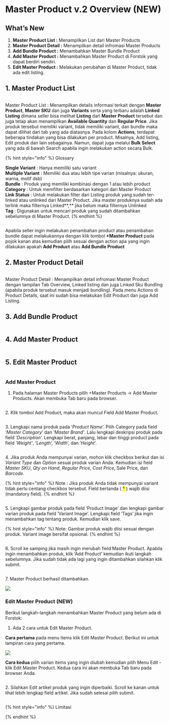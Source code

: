 # Master Product v.2 Overview (NEW)

## What’s New

1. **Master Product List :** Menampilkan List dari Master Products
2. **Master Product Detail :** Menampilkan detail infromasi Master Products
3. **Add Bundle Product :** Menambahkan Master Bundle Product
4. **Add Master Product :** Menambahkan Master Product di Forstok yang dapat berdiri sendiri.
5. **Edit Master Product :** Melakukan perubahan di Master Product, tidak ada edit listing.

## 1. Master Product List

<figure><img src="../../.gitbook/assets/1.png" alt=""><figcaption></figcaption></figure>

Master Product List : Menampilkan details informasi terkait dengan **Master Product**, **Master SKU** dan juga **Variants** serta yang terbaru adalah **Linked Listing** dimana seller bisa melihat **Listing** dari **Master Product** tersebut dan juga tetap akan menampilkan **Available Quantity** dan **Regular Price**. Jika produk tersebut memiliki variant, tidak memiliki variant, dan bundle maka dapat dilihat dari tab yang ada diatasnya. Pada kolom **Actions**, terdapat beberapa tindakan yang bisa dilakukan per product. Misalnya, Add listing, Edit produk dan lain sebagainya. Namun, dapat juga melalui **Bulk Select** yang ada di bawah Search apabila ingin melakukan action secara Bulk.

{% hint style="info" %}
Glossary

**Single Variant** : Hanya memiliki satu variant\
**Multiple Variant** : Memiliki dua atau lebih tipe varian (misalnya: ukuran, warna, motif dsb)\
**Bundle** : Produk yang memiliki kombinasi dengan 1 atau lebih product\
**Category** : Untuk memfilter berdasarkan kategori dari Master Product\
**Link Status** : Untuk melakukan filter dari Listing produk yang sudah ter-linked atau unlinked dari Master Product. Jika master produknya sudah ada terlink maka filternya Linked**,** jika belum maka filternya Unlinked\
**Tag** : Digunakan untuk mencari produk yang sudah ditambahkan sebelumnya di Master Product.
{% endhint %}

<figure><img src="../../.gitbook/assets/24.png" alt=""><figcaption></figcaption></figure>

Apabila seller ingin melakukan penambahan product atau penambahan bundle dapat melakukannya dengan klik tombol **+Master Product** pada pojok kanan atas kemudian pilih sesuai dengan action apa yang ingin dilakukan apakah **Add Product** atau **Add Bundle Product**

## 2. Master Product Detail

<figure><img src="../../.gitbook/assets/4.png" alt=""><figcaption></figcaption></figure>

Master Product Detail : Menampilkan detail infromasi Master Product dengan tampilan Tab Overview, Linked listing dan juga Linked Sku Bundling (apabila produk tersebut masuk menjadi bundling). Pada menu Actions di Product Details, saat ini sudah bisa melakukan Edit Product dan juga Add Listing.

## 3. Add Bundle Product

<figure><img src="../../.gitbook/assets/6 (1).png" alt=""><figcaption></figcaption></figure>

## 4. Add Master Product

<figure><img src="../../.gitbook/assets/24 (1).png" alt=""><figcaption></figcaption></figure>

## 5. Edit Master Product

<figure><img src="../../.gitbook/assets/25.png" alt=""><figcaption></figcaption></figure>

### **Add Master Product**

1. Pada halaman Master Products pilih +Master Products -> Add Master Products. Akan membuka Tab baru pada browser.

<figure><img src="../../.gitbook/assets/23.png" alt=""><figcaption></figcaption></figure>

2\. Klik tombol Add Product, maka akan muncul Field Add Master Product.

<figure><img src="../../.gitbook/assets/Poin 2.png" alt=""><figcaption></figcaption></figure>

3\. Lengkapi nama produk pada ‘_Product Name_’. Pilih Category pada field ‘_Master Category_’ dan ‘_Master Brand'_. Lalu lengkapi deskripsi produk pada field ‘_Description_’. Lengkapi berat, panjang, lebar dan tinggi product pada field ‘_Weight’_, ‘_Length_’, ‘_Width_’, dan ‘_Height_’.

<figure><img src="../../.gitbook/assets/Poin 3.png" alt=""><figcaption></figcaption></figure>

4\. Jika produk Anda mempunyai varian, mohon klik checkbox berikut dan isi _Variant Type_ dan _Option_ sesuai produk varian Anda. Kemudian isi field _Master SKU_, _Qty on Hand_, _Regular Price_, _Cost Price_, Sale Price, dan _Barcode._

{% hint style="info" %}
Note : Jika produk Anda tidak mempunyai variant tidak perlu centang checkbox tersebut. Field bertanda ( <mark style="color:red;">\*</mark> ) wajib diisi (mandatory field).
{% endhint %}

<figure><img src="../../.gitbook/assets/Poin 4.png" alt=""><figcaption></figcaption></figure>

5\. Lengkapi gambar produk pada field ‘Product Image’ dan lengkapi gambar varian produk pada field ‘Variant Image’. Lengkapi field ‘Tags’ jika ingin menambahkan tag tentang produk. Kemudian klik save.

{% hint style="info" %}
Note: Gambar produk wajib diisi sesuai dengan produk. Variant image bersifat opsional.
{% endhint %}

<figure><img src="../../.gitbook/assets/Poin 5.png" alt=""><figcaption></figcaption></figure>

6\. Scroll ke samping jika masih ingin merubah field Master Product. Apabila ingin menambahkan produk, klik ‘Add Product’ kemudian ikuti langkah sebelumnya. Jika sudah tidak ada lagi yang ingin ditambahkan silahkan klik submit.

<figure><img src="../../.gitbook/assets/Poin 6.png" alt=""><figcaption></figcaption></figure>

7\. Master Product berhasil ditambahkan.

![](<../../.gitbook/assets/image (4) (1) (1).png>)

### **Edit Master Product (NEW)**

Berikut langkah-langkah menambahkan Master Product yang belum ada di Forstok:

1. Ada 2 cara untuk Edit Master Product.

**Cara pertama** pada menu items klik Edit Master Product. Berikut ini untuk lampiran cara yang pertama.

![](../../.gitbook/assets/ttt.png)

**Cara kedua** pilih varian items yang ingin diubah kemudian pilih Menu Edit - klik Edit Master Product. Kedua cara ini akan membuka Tab baru pada browser Anda.

<figure><img src="../../.gitbook/assets/Screenshot_2022-08-26_15-49-58.png" alt=""><figcaption></figcaption></figure>

2\. Silahkan Edit artikel produk yang ingin diperbaiki. Scroll ke kanan untuk lihat lebih lengkap field artikel. Jika sudah selesai pilih submit.

<figure><img src="../../.gitbook/assets/de2.png" alt=""><figcaption></figcaption></figure>

{% hint style="info" %}
Limitasi


{% endhint %}
